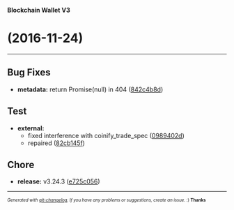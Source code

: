 __Blockchain Wallet V3__

#   (2016-11-24)



---

## Bug Fixes

- **metadata:** return Promise(null) in 404
  ([842c4b8d](https://github.com/blockchain/My-Wallet-V3/commit/842c4b8d9593a0b5351610ad1ed2adf46a454740))


## Test

- **external:**
  - fixed interference with coinify_trade_spec
  ([0989402d](https://github.com/blockchain/My-Wallet-V3/commit/0989402dac6e539711494472ee3ccb608cf5749e))
  - repaired
  ([82cb145f](https://github.com/blockchain/My-Wallet-V3/commit/82cb145fd9232f47526648c2f31e9ec85ca8afad))


## Chore

- **release:** v3.24.3
  ([e725c056](https://github.com/blockchain/My-Wallet-V3/commit/e725c0568b97ea47f35b7690046f7059cf566a18))



---
<sub><sup>*Generated with [git-changelog](https://github.com/rafinskipg/git-changelog). If you have any problems or suggestions, create an issue.* :) **Thanks** </sub></sup>